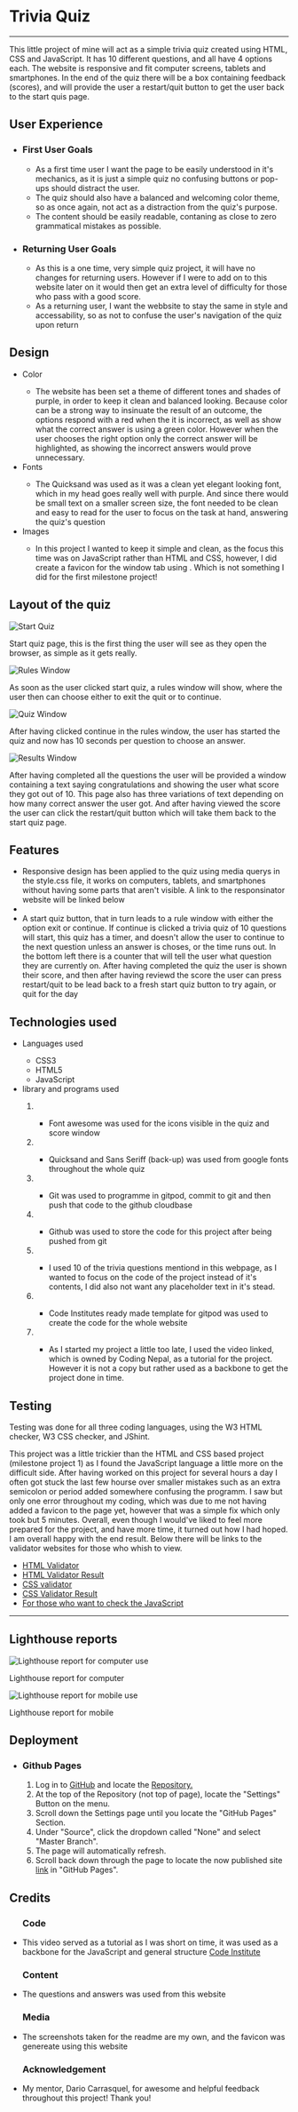 <h1>  Trivia Quiz </h1> 
<hr>
    <p>
        This little project of mine will act as a simple trivia quiz created using HTML, CSS and JavaScript. It has 10 different questions, and all have 4 options each. The website is responsive and fit computer screens, tablets and smartphones. In the end of the quiz there will be a box containing feedback (scores), and will provide the user a restart/quit button to get the user back to the start quis page.
    </p>

<h2> User Experience </h2>
        <ul>
            <li><h3>First User Goals</h3></li>
                <ul>
                    <li>As a first time user I want the page to be easily understood in it's mechanics, as it is just a simple quiz no confusing buttons or pop-ups should distract the user.</li>
                    <li>The quiz should also have a balanced and welcoming color theme, so as once again, not act as a distraction from the quiz's purpose.</li>
                    <li>The content should be easily readable, contaning as close to zero grammatical mistakes as possible.</li>
                </ul>
            <li><h3>Returning User Goals</h3></li>
                <ul>
                    <li>As this is a one time, very simple quiz project, it will have no changes for returning users. However if I were to add on to this website later on it would then get an extra level of difficulty for those who pass with a good score.</li>
                    <li>As a returning user, I want the webbsite to stay the same in style and accessability, so as not to confuse the user's navigation of the quiz upon return</li>
                </ul>
        </ul>

<h2> Design </h2>
    <ul>
        <li> Color </li>
            <ul>
                <li> The website has been set a theme of different tones and shades of purple, in order to keep it clean and balanced looking. Because color can be a strong way to insinuate the result of an outcome, the options respond with a red when the it is incorrect, as well as show what the correct answer is using a green color. However when the user chooses the right option only the correct answer will be highlighted, as showing the incorrect answers would prove unnecessary.</li>
            </ul>
        <li> Fonts </li>
            <ul>
                <li> The Quicksand was used as it was a clean yet elegant looking font, which in my head goes really well with purple. And since there would be small text on a smaller screen size, the font needed to be clean and easy to read for the user to focus on the task at hand, answering the quiz's question</li>
            </ul>
        <li> Images </li>
            <ul>
                <li> In this project I wanted to keep it simple and clean, as the focus this time was on JavaScript rather than HTML and CSS, however, I did create a favicon for the window tab using <a href="https://favicon.io/favicon-generator/"></a>. Which is not something I did for the first milestone project!
                </li>
            </ul>          
    </ul>

<h2>Layout of the quiz</h2>

![Start Quiz](/assets/images/milestone-project-2-startquiz.png "Start quiz page, this is the first thing the user will see as they open the browser, as simple as it gets really.")

<p>Start quiz page, this is the first thing the user will see as they open the browser, as simple as it gets really.
</p>

![Rules Window](/assets/images/milestone-project-2-rules.png "As soon as the user clicked start quiz, a rules window will show, where the user then can choose either to exit the quit or to continue.")

<p>As soon as the user clicked start quiz, a rules window will show, where the user then can choose either to exit the quit or to continue.
</p>

![Quiz Window](/assets/images/milestone-project-2-quizwindow.png "After having clicked continue in the rules window, the user has started the quiz and now has 10 seconds per question to choose an answer.")

<p>After having clicked continue in the rules window, the user has started the quiz and now has 10 seconds per question to choose an answer.

![Results Window](/assets/images/milestone-project-2-score.png "After having completed all the questions the user will be provided a window containing a text saying congratulations and showing the user what score they got out of 10. This page also has three variations of text depending on how many correct answer the user got. And after having viewed the score the user can click the restart/quit button which will take them back to the start quiz page.")

</p>
<p>After having completed all the questions the user will be provided a window containing a text saying congratulations and showing the user what score they got out of 10. This page also has three variations of text depending on how many correct answer the user got. And after having viewed the score the user can click the restart/quit button which will take them back to the start quiz page.
</p>

<h2> Features </h2>
    <ul>
        <li> Responsive design has been applied to the quiz using media querys in the style.css file, it works on computers, tablets, and smartphones without having some parts that aren't visible. A link to the responsinator website will be linked below 
        </li>
        <li><a href="http://www.responsinator.com/?url=https%3A%2F%2Febbastrandholm.github.io%2Fmilestone-project-2%2F "></a>
        </li>
        <li> A start quiz button, that in turn leads to a rule window with either the option exit or continue. If continue is clicked a trivia quiz of 10 questions will start, this quiz has a timer, and doesn't allow the user to continue to the next question unless an answer is choses, or the time runs out. In the bottom left there is a counter that will tell the user what question they are currently on. After having completed the quiz the user is shown their score, and then after having reviewd the score the user can press restart/quit to be lead back to a fresh start quiz button to try again, or quit for the day </li>
    </ul>

<h2> Technologies used </h2>
    <ul>
        <li> Languages used </li>
            <ul>
                <li> CSS3 </li>
                <li> HTML5 </li>
                <li> JavaScript </li>
            </ul>
        <li> library and programs used </li>
            <ol>
                <li> <a href="https://fontawesome.com/"></a> </li>
                    <ul>
                        <li> Font awesome was used for the icons visible in the quiz and score window </li>
                    </ul>
                <li> <a href="https://fonts.google.com/"></a> </li>
                    <ul>
                        <li> Quicksand and Sans Seriff (back-up) was used from google fonts throughout the whole quiz </li>
                    </ul>
                <li> <a href="https://git-scm.com/"></a> </li>
                    <ul>
                        <li> Git was used to programme in gitpod, commit to git and then push that code to the github cloudbase </li>
                    </ul>
                <li> <a href="https://github.com/"></a> </li>
                    <ul>
                        <li> Github was used to store the code for this project after being pushed from git </li>
                    </ul>
                <li> <a href="https://www.mentimeter.com/blog/audience-energizers/55-free-trivia-and-fun-quiz-question-templates"></a> </li>
                    <ul>
                        <li> I used 10 of the trivia questions mentiond in this webpage, as I wanted to focus on the code of the project instead of it's contents, I did also not want any placeholder text in it's stead. </li>
                    </ul>
                <li> <a href="https://github.com/Code-Institute-Org/gitpod-full-template "></a></li>
                    <ul>
                        <li> Code Institutes ready made template for gitpod was used to create the code for the whole website 
                        </li>
                    </ul>
                <li> <a href="https://www.youtube.com/watch?v=WUBhpSRS_fk"></a> </li>
                    <ul>
                        <li> As I started my project a little too late, I used the video linked, which is owned by Coding Nepal, as a tutorial for the project. However it is not a copy but rather used as a backbone to get the project done in time. 
                        </li>
                    </ul>
            </ol>
    </ul>

<h2> Testing </h2>
    <p>
        Testing was done for all three coding languages, using the W3 HTML checker, W3 CSS checker, and JShint.
    </p>
    <p>
        This project was a little trickier than the HTML and CSS based project (milestone project 1) as I found the JavaScript language a little more on the difficult side. After having worked on this project for several hours a day I often got stuck the last few hourse over smaller mistakes such as an extra semicolon or period added somewhere confusing the programm. I saw but only one error throughout my coding, which was due to me not having added a favicon to the page yet, however that was a simple fix which only took but 5 minutes. Overall, even though I would've liked to feel more prepared for the project, and have more time, it turned out how I had hoped. I am overall happy with the end result. Below there will be links to the validator websites for those who whish to view.
    </p>
    <ul>
        <li><a href="https://validator.w3.org/">HTML Validator</a></li>
        <li><a href="https://validator.w3.org/nu/?doc=https%3A%2F%2Febbastrandholm.github.io%2Fmilestone-project-2%2F">HTML Validator Result</a></li>
        <li><a href="https://jigsaw.w3.org/css-validator/">CSS validator</a></li>
        <li><a href="https://jigsaw.w3.org/css-validator/validator?uri=https%3A%2F%2Febbastrandholm.github.io%2Fmilestone-project-2%2F&profile=css3svg&usermedium=all&warning=1&vextwarning=&lang=sv">CSS Validator Result</a></li>
        <li><a href="https://jshint.com/">For those who want to check the JavaScript</a></li>
    </ul>
<hr>

<h2> Lighthouse reports </h2>

![Lighthouse report for computer use](/assets/images/mp2-lighthouse-computer-1.png)

<p>
    Lighthouse report for computer
</p>

![Lighthouse report for mobile use](/assets/images/mp2-lighthouse-mobile-1.png)

<p>
    Lighthouse report for mobile
</p>

<h2> Deployment </h2>
    <ul>
        <li><h3>Github Pages</h3></li>
            <ol>
                <li>Log in to <a href="https://github.com/EbbaStrandholm">GitHub</a> and locate the <a href="https://github.com/EbbaStrandholm/milestone-project-2">Repository.</a></li>
                <li>At the top of the Repository (not top of page), locate the "Settings" Button on the menu. </li>
                <li>Scroll down the Settings page until you locate the "GitHub Pages" Section.</li>
                <li>Under "Source", click the dropdown called "None" and select "Master Branch".</li>
                <li>The page will automatically refresh.</li>
                <li>Scroll back down through the page to locate the now published site <a href="https://ebbastrandholm.github.io/milestone-project-2/">link</a> in "GitHub Pages".</li>
            </ol>
    </ul>

<h2> Credits </h2>
    <ul>
        <h3> Code </h3>
        <li> This video served as a tutorial as I was short on time, it was used as a backbone for the JavaScript and general structure <a href="https://www.youtube.com/watch?v=WUBhpSRS_fk">Code Institute</a> </li>
    </ul>
    <ul>
        <h3> Content </h3>
        <li> The questions and answers was used from this website <a href="https://www.mentimeter.com/blog/audience-energizers/55-free-trivia-and-fun-quiz-question-templates"></a></li>
    </ul>
    <ul>
        <h3> Media </h3>
        <li> The screenshots taken for the readme are my own, and the favicon was genereate using this website <a href="https://favicon.io/favicon-generator/"></a> </li>
    </ul>
    <ul>
        <h3> Acknowledgement </h3>
        <li> My mentor, Dario Carrasquel, for awesome and helpful feedback throughout this project! Thank you! </li>
    </ul>